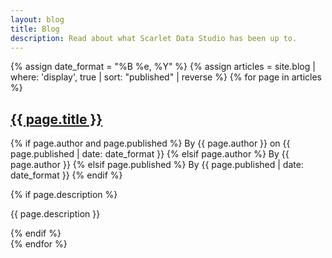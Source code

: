```yaml
---
layout: blog
title: Blog
description: Read about what Scarlet Data Studio has been up to.
---
```


<div class="articles">
  {% assign date_format = "%B %e, %Y" %}
  {% assign articles = site.blog | where: 'display', true | sort: "published" | reverse %}
  {% for page in articles %}
    <div class="article">
      <a href="../blog/{{ page.slug }}" class="no-decorate">
        <h2>{{ page.title }}</h2>
      </a>
      <p>
        {% if page.author and page.published %}
          <span>By {{ page.author }} on {{ page.published | date: date_format }}</span>
        {% elsif page.author %}
          <span>By {{ page.author }}</span>
        {% elsif page.published %}
          <span>By {{ page.published | date: date_format }}</span>
        {% endif %}
      </p>
      {% if page.description %}
        <p>{{ page.description }}</p>
      {% endif %}
    </div>
  {% endfor %}
</div>
